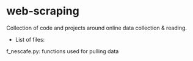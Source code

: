 # web-scraping
Collection of code and projects around online data collection &amp; reading.

- List of files:

f_nescafe.py:   functions used for pulling data